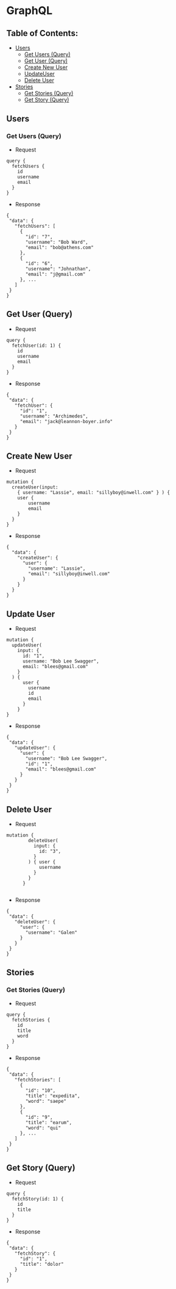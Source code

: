 # GraphQL
## Table of Contents:
* [Users](https://github.com/one-minute-writer/one_minute_writer_be/blob/graphql/GraphqlNotes.md#Users)
  * [Get Users (Query)](https://github.com/one-minute-writer/one_minute_writer_be/blob/graphql/GraphqlNotes.md#get-users-query)
  * [Get User (Query)](https://github.com/one-minute-writer/one_minute_writer_be/blob/graphql/GraphqlNotes.md#get-user-query)
  * [Create New User](https://github.com/one-minute-writer/one_minute_writer_be/blob/graphql/GraphqlNotes.md#create-new-user)
  * [UpdateUser](https://github.com/one-minute-writer/one_minute_writer_be/blob/graphql/GraphqlNotes.md#update-user)
  * [Delete User](https://github.com/one-minute-writer/one_minute_writer_be/blob/graphql/GraphqlNotes.md#delete-user)
* [Stories](https://github.com/one-minute-writer/one_minute_writer_be/blob/graphql/GraphqlNotes.md#Stories)
  * [Get Stories (Query)](https://github.com/one-minute-writer/one_minute_writer_be/blob/graphql/GraphqlNotes.md#get-stories-query)
  * [Get Story (Query)](https://github.com/one-minute-writer/one_minute_writer_be/blob/graphql/GraphqlNotes.md#get-story-query)

## Users
### Get Users (Query)
 - Request
```
query {
  fetchUsers {
    id
    username
    email
  }
}
```
 - Response
 ```
 {
  "data": {
    "fetchUsers": [
      {
        "id": "7",
        "username": "Bob Ward",
        "email": "bob@athens.com"
      },
      {
        "id": "6",
        "username": "Johnathan",
        "email": "j@gmail.com"
      }, ...
    ]
  }
}
```
## Get User (Query)
 - Request
```
query {
  fetchUser(id: 1) {
    id
    username
    email
  }
}
```
 - Response
 ```
{
  "data": {
    "fetchUser": {
      "id": "1",
      "username": "Archimedes",
      "email": "jack@leannon-boyer.info"
    }
  }
}
```

## Create New User
 - Request
```
mutation {
  createUser(input: 
    { username: "Lassie", email: "sillyboy@inwell.com" } ) {
  	user {
    	username
    	email
    }
  }
}
```
 - Response
```
{
  "data": {
    "createUser": {
      "user": {
        "username": "Lassie",
        "email": "sillyboy@inwell.com"
      }
    }
  }
}
```

## Update User
 - Request
```
mutation {
  updateUser(
    input: {
      id: "1",
      username: "Bob Lee Swagger",
      email: "blees@gmail.com"
    }
  ) { 
      user {
        username
        id
        email
      }
    }
}
```
 - Response
 ```
{
  "data": {
    "updateUser": {
      "user": {
        "username": "Bob Lee Swagger",
        "id": "1",
        "email": "blees@gmail.com"
      }
    }
  }
}
```

## Delete User
 - Request
```
mutation {
        deleteUser(
          input: {
            id: "3",
          }
        ) { user {
            username
          }
        }
      }
        

```
 - Response
 ```
{
  "data": {
    "deleteUser": {
      "user": {
        "username": "Galen"
      }
    }
  }
}
```

## Stories

### Get Stories (Query)
 - Request
```
query {
  fetchStories {
    id
    title
    word
  }
}
```
 - Response
 ```
 {
  "data": {
    "fetchStories": [
      {
        "id": "10",
        "title": "expedita",
        "word": "saepe"
      },
      {
        "id": "9",
        "title": "earum",
        "word": "qui"
      }, ...
    ]
  }
}
```

## Get Story (Query)
 - Request
```
query {
  fetchStory(id: 1) {
    id
    title
  }
}
```
 - Response
 ```
{
  "data": {
    "fetchStory": {
      "id": "1",
      "title": "dolor"
    }
  }
}
```